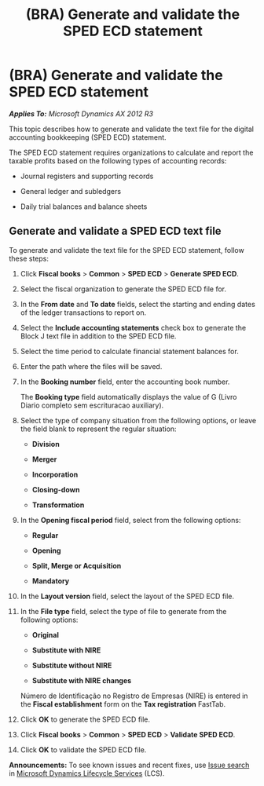 ﻿---
title: (BRA) Generate and validate the SPED ECD statement
TOCTitle: (BRA) Generate and validate the SPED ECD statement
ms:assetid: 8d84db97-4bf2-4e79-bef6-2c6c4b47c1d7
ms:mtpsurl: https://technet.microsoft.com/en-us/library/Dn600279(v=AX.60)
ms:contentKeyID: 62200243
ms.date: 05/07/2014
mtps_version: v=AX.60
f1_keywords:
- forms.SysOperationTemplateForm
---

# (BRA) Generate and validate the SPED ECD statement 


_**Applies To:** Microsoft Dynamics AX 2012 R3_

This topic describes how to generate and validate the text file for the digital accounting bookkeeping (SPED ECD) statement.

The SPED ECD statement requires organizations to calculate and report the taxable profits based on the following types of accounting records:

  - Journal registers and supporting records

  - General ledger and subledgers

  - Daily trial balances and balance sheets

## Generate and validate a SPED ECD text file

To generate and validate the text file for the SPED ECD statement, follow these steps:

1.  Click **Fiscal books** \> **Common** \> **SPED ECD** \> **Generate SPED ECD**.

2.  Select the fiscal organization to generate the SPED ECD file for.

3.  In the **From date** and **To date** fields, select the starting and ending dates of the ledger transactions to report on.

4.  Select the **Include accounting statements** check box to generate the Block J text file in addition to the SPED ECD file.

5.  Select the time period to calculate financial statement balances for.

6.  Enter the path where the files will be saved.

7.  In the **Booking number** field, enter the accounting book number.
    
    The **Booking type** field automatically displays the value of G (Livro Diario completo sem escrituracao auxiliary).

8.  Select the type of company situation from the following options, or leave the field blank to represent the regular situation:
    
      - **Division**
    
      - **Merger**
    
      - **Incorporation**
    
      - **Closing-down**
    
      - **Transformation**

9.  In the **Opening fiscal period** field, select from the following options:
    
      - **Regular**
    
      - **Opening**
    
      - **Split, Merge or Acquisition**
    
      - **Mandatory**

10. In the **Layout version** field, select the layout of the SPED ECD file.

11. In the **File type** field, select the type of file to generate from the following options:
    
      - **Original**
    
      - **Substitute with NIRE**
    
      - **Substitute without NIRE**
    
      - **Substitute with NIRE changes**
    
    Número de Identificação no Registro de Empresas (NIRE) is entered in the **Fiscal establishment** form on the **Tax registration** FastTab.

12. Click **OK** to generate the SPED ECD file.

13. Click **Fiscal books** \> **Common** \> **SPED ECD** \> **Validate SPED ECD**.

14. Click **OK** to validate the SPED ECD file.

  
**Announcements:** To see known issues and recent fixes, use [Issue search](http://go.microsoft.com/fwlink/?linkid=389258) in [Microsoft Dynamics Lifecycle Services](http://go.microsoft.com/fwlink/?linkid=306505) (LCS).

